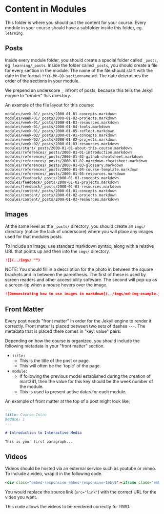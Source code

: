 # Content in Modules

This folder is where you should put the content for your course. Every module in your course should have a subfolder inside this folder, eg. `learning`.


## Posts

Inside every module folder, you should create a special folder called `_posts`, eg. `learning/_posts`. Inside the folder called `_posts`, you should create a file for every section in the module. The name of the file should start with the date in the format `YYYY-MM-DD-sectionname.md`. The date determines the order of the sections in your module.

We prepend an underscore `_` infront of posts, because this tells the Jekyll engine to "render" this directory.

An example of the file layout for this course:

```
modules/week-01/_posts/2000-01-01-concepts.markdown
modules/week-01/_posts/2000-01-02-projects.markdown
modules/week-01/_posts/2000-01-03-resources.markdown
modules/week-01/_posts/2000-01-04-tools.markdown
modules/week-01/_posts/2000-01-05-reflect.markdown
modules/week-02/_posts/2000-01-01-concepts.markdown
modules/week-02/_posts/2000-01-02-projects.markdown
modules/week-02/_posts/2000-01-03-resources.markdown
modules/start/_posts/2000-01-01-about-this-course.markdown
modules/references/_posts/2000-01-01-introduction.markdown
modules/references/_posts/2000-01-02-github-cheatsheet.markdown
modules/references/_posts/2000-01-02-markdown-cheatsheet.markdown
modules/references/_posts/2000-01-03-glossary.markdown
modules/references/_posts/2000-01-04-course-template.markdown
modules/references/_posts/2000-01-05-resources.markdown
modules/feedback/_posts/2000-01-01-concepts.markdown
modules/feedback/_posts/2000-01-02-projects.markdown
modules/feedback/_posts/2000-01-03-resources.markdown
modules/content/_posts/2000-01-01-concepts.markdown
modules/content/_posts/2000-01-02-projects.markdown
modules/content/_posts/2000-01-03-resources.markdown
```

## Images

At the same level as the `_posts/` directory, you should create an `imgs/` directory (notice the lack of underscore) where you will place any images used for that modules posts.

To include an image, use standard markdown syntax, along with a relative URL that points up and then into the `imgs/` directory.

```markdown
![](../imgs/ "")
```

NOTE: You should fill in a description for the photo in between the square brackets and in between the parenthesis. The first of these is used by screen readers and other accessibility software. The second will pop-up as a screen-tip when a mouse hovers over the image.

```markdown
![Demonstrating how to use images in markdown](../imgs/md-img-example.jpg "markdown image example")
```


## Front Matter

Every post needs "front matter" in order for the Jekyll engine to render it correctly. Front matter is placed between two sets of dashes `---`. The metadata that is placed there comes in "key: value" pairs.

Depending on how the course is organized, you should include the following metadata in your "front matter" section.

- `title: `
    - This is the title of the post or page.
    - This will often be the 'topic' of the page.
- `module: `
    - If following the previous model established during the creation of mart341, then the value for this key should be the week number of the module.
    - This is used to present active dates for each module.

An example of front matter at the top of a post might look like;

```markdown
---
title: Course Intro
module: 1
---

# Introduction to Interactive Media

This is your first paragraph...
```


## Videos

Videos should be hosted via an external service such as youtube or vimeo. To include a video, wrap it in the following code.

```markdown
<div class="embed-responsive embed-responsive-16by9"><iframe class="embed-responsive-item" src="https://www.youtube.com/embed/replace-me-with-video-ID" frameborder="0" allowfullscreen></iframe></div>
```

You would replace the source link (`src="link"`) with the correct URL for the video you want.

This code allows the videos to be rendered correctly for RWD.
